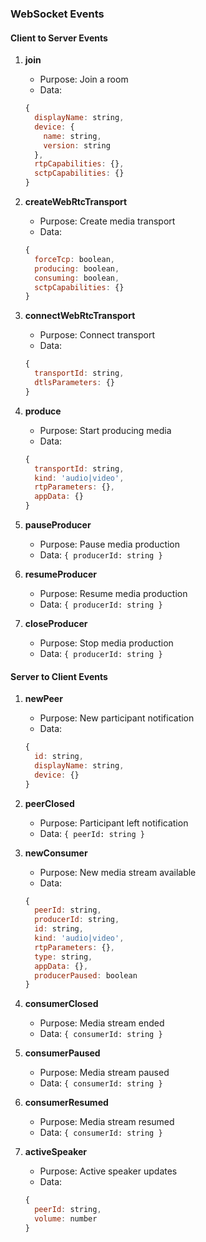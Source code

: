 ### WebSocket Events

#### Client to Server Events
1. **join**
   - Purpose: Join a room
   - Data:
   ```javascript
   {
     displayName: string,
     device: {
       name: string,
       version: string
     },
     rtpCapabilities: {},
     sctpCapabilities: {}
   }
   ```

2. **createWebRtcTransport**
   - Purpose: Create media transport
   - Data:
   ```javascript
   {
     forceTcp: boolean,
     producing: boolean,
     consuming: boolean,
     sctpCapabilities: {}
   }
   ```

3. **connectWebRtcTransport**
   - Purpose: Connect transport
   - Data:
   ```javascript
   {
     transportId: string,
     dtlsParameters: {}
   }
   ```

4. **produce**
   - Purpose: Start producing media
   - Data:
   ```javascript
   {
     transportId: string,
     kind: 'audio|video',
     rtpParameters: {},
     appData: {}
   }
   ```

5. **pauseProducer**
   - Purpose: Pause media production
   - Data: `{ producerId: string }`

6. **resumeProducer**
   - Purpose: Resume media production
   - Data: `{ producerId: string }`

7. **closeProducer**
   - Purpose: Stop media production
   - Data: `{ producerId: string }`

#### Server to Client Events
1. **newPeer**
   - Purpose: New participant notification
   - Data:
   ```javascript
   {
     id: string,
     displayName: string,
     device: {}
   }
   ```

2. **peerClosed**
   - Purpose: Participant left notification
   - Data: `{ peerId: string }`

3. **newConsumer**
   - Purpose: New media stream available
   - Data:
   ```javascript
   {
     peerId: string,
     producerId: string,
     id: string,
     kind: 'audio|video',
     rtpParameters: {},
     type: string,
     appData: {},
     producerPaused: boolean
   }
   ```

4. **consumerClosed**
   - Purpose: Media stream ended
   - Data: `{ consumerId: string }`

5. **consumerPaused**
   - Purpose: Media stream paused
   - Data: `{ consumerId: string }`

6. **consumerResumed**
   - Purpose: Media stream resumed
   - Data: `{ consumerId: string }`

7. **activeSpeaker**
   - Purpose: Active speaker updates
   - Data:
   ```javascript
   {
     peerId: string,
     volume: number
   }
   ```